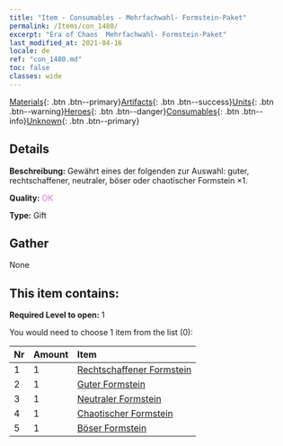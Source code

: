 ```yaml
---
title: "Item - Consumables - Mehrfachwahl- Formstein-Paket"
permalink: /Items/con_1480/
excerpt: "Era of Chaos  Mehrfachwahl- Formstein-Paket"
last_modified_at: 2021-04-16
locale: de
ref: "con_1480.md"
toc: false
classes: wide
---
```

 [Materials](/de/Items/){: .btn .btn--primary}[Artifacts](/de/Items/Artifacts/){: .btn .btn--success}[Units](/de/Items/Units/){: .btn .btn--warning}[Heroes](/de/Items/Heroes/){: .btn .btn--danger}[Consumables](/de/Items/Consumables/){: .btn .btn--info}[Unknown](/de/Items/Unknown/){: .btn .btn--primary}

## Details
 **Beschreibung:** Gewährt eines der folgenden zur Auswahl: guter, rechtschaffener, neutraler, böser oder chaotischer Formstein ×1.

 **Quality:** <span style="color: #DA70D6">OK</span>

 **Type:** Gift

## Gather

  None

## This item contains:

 **Required Level to open:** 1

 You would need to choose 1 item from the list (0):

  | Nr | Amount |     Item    |
  |:---|:-------|:------------|
  | 1 | 1 | [Rechtschaffener Formstein](/de/Items/con_1123/) |  | 
  | 2 | 1 | [Guter Formstein](/de/Items/con_1124/) |  | 
  | 3 | 1 | [Neutraler Formstein](/de/Items/con_1125/) |  | 
  | 4 | 1 | [Chaotischer Formstein](/de/Items/con_1126/) |  | 
  | 5 | 1 | [Böser Formstein](/de/Items/con_1127/) |  | 

